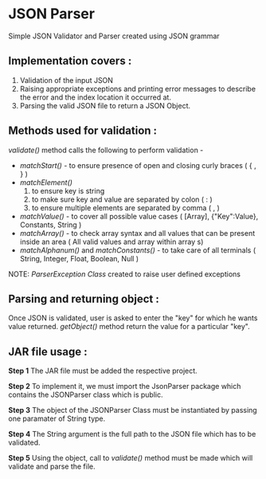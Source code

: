 # JSON Parser

Simple JSON Validator and Parser created using JSON grammar

## Implementation covers :

1. Validation of the input JSON
2. Raising appropriate exceptions and printing error messages to describe the error and the index location it occurred at.
3. Parsing the valid JSON file to return a JSON Object.


## Methods used for validation :

*validate()* method calls the following to perform validation -

 * *matchStart()* - to ensure presence of open and closing curly braces ( { , } )
 * *matchElement()* 
	1. to ensure key is string 
	2. to make sure key and value are separated by colon ( : )
	3. to ensure multiple elements are separated by comma ( , )
 * *matchValue()* - to cover all possible value cases ( [Array], {"Key":Value}, Constants, String )
 * *matchArray()* - to check array syntax and all values that can be present inside an area ( All valid values and array within array s)
 * *matchAlphanum()* and *matchConstants()* - to take care of all terminals ( String, Integer, Float, Boolean, Null )

NOTE: *ParserException Class* created to raise user defined exceptions

## Parsing and returning object :

Once JSON is validated, user is asked to enter the "key" for which he wants value returned.
*getObject()* method return the value for a particular "key".

## JAR file usage :

**Step 1** The JAR file must be added the respective project. 

**Step 2** To implement it, we must import the JsonParser package which contains the JSONParser class which is public.

**Step 3** The object of the JSONParser Class must be instantiated by passing one paramater of String type.

**Step 4** The String argument is the full path to the JSON file which has to be validated.

**Step 5** Using the object, call to *validate()* method must be made which will validate and parse the file.


